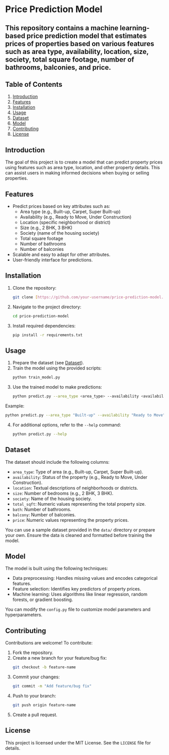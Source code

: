 # Price Prediction Model

## This repository contains a machine learning-based price prediction model that estimates prices of properties based on various features such as area type, availability, location, size, society, total square footage, number of bathrooms, balconies, and price.

## Table of Contents

1. [Introduction](#introduction)
2. [Features](#features)
3. [Installation](#installation)
4. [Usage](#usage)
5. [Dataset](#dataset)
6. [Model](#model)
7. [Contributing](#contributing)
8. [License](#license)

## Introduction

The goal of this project is to create a model that can predict property prices using features such as area type, location, and other property details. This can assist users in making informed decisions when buying or selling properties.

## Features

- Predict prices based on key attributes such as:
  - Area type (e.g., Built-up, Carpet, Super Built-up)
  - Availability (e.g., Ready to Move, Under Construction)
  - Location (specific neighborhood or district)
  - Size (e.g., 2 BHK, 3 BHK)
  - Society (name of the housing society)
  - Total square footage
  - Number of bathrooms
  - Number of balconies
- Scalable and easy to adapt for other attributes.
- User-friendly interface for predictions.

## Installation

1. Clone the repository:

   ```bash
   git clone [https://github.com/your-username/price-prediction-model.git](https://github.com/Yash010704/Priceprediction-using-machinelearning.git)
   ```

2. Navigate to the project directory:

   ```bash
   cd price-prediction-model
   ```

3. Install required dependencies:

   ```bash
   pip install -r requirements.txt
   ```

## Usage

1. Prepare the dataset (see [Dataset](#dataset)).
2. Train the model using the provided scripts:
   ```bash
   python train_model.py
   ```
3. Use the trained model to make predictions:
   ```bash
   python predict.py --area_type <area_type> --availability <availability> --location <location> --size <size> --society <society> --total_sqft <total_sqft> --bath <bath> --balcony <balcony>
   ```

Example:

```bash
python predict.py --area_type "Built-up" --availability "Ready to Move" --location "Downtown" --size "2 BHK" --society "Palm Grove" --total_sqft 1200 --bath 2 --balcony 1
```

4. For additional options, refer to the `--help` command:
   ```bash
   python predict.py --help
   ```

## Dataset

The dataset should include the following columns:

- `area_type`: Type of area (e.g., Built-up, Carpet, Super Built-up).
- `availability`: Status of the property (e.g., Ready to Move, Under Construction).
- `location`: Textual descriptions of neighborhoods or districts.
- `size`: Number of bedrooms (e.g., 2 BHK, 3 BHK).
- `society`: Name of the housing society.
- `total_sqft`: Numeric values representing the total property size.
- `bath`: Number of bathrooms.
- `balcony`: Number of balconies.
- `price`: Numeric values representing the property prices.

You can use a sample dataset provided in the `data/` directory or prepare your own. Ensure the data is cleaned and formatted before training the model.

## Model

The model is built using the following techniques:

- Data preprocessing: Handles missing values and encodes categorical features.
- Feature selection: Identifies key predictors of property prices.
- Machine learning: Uses algorithms like linear regression, random forests, or gradient boosting.

You can modify the `config.py` file to customize model parameters and hyperparameters.

## Contributing

Contributions are welcome! To contribute:

1. Fork the repository.
2. Create a new branch for your feature/bug fix:
   ```bash
   git checkout -b feature-name
   ```
3. Commit your changes:
   ```bash
   git commit -m "Add feature/bug fix"
   ```
4. Push to your branch:
   ```bash
   git push origin feature-name
   ```
5. Create a pull request.

## License

This project is licensed under the MIT License. See the `LICENSE` file for details.

